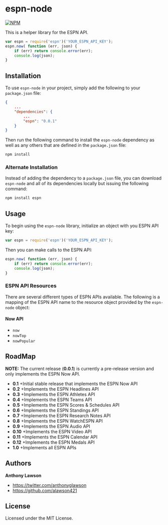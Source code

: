 # espn-node

[![NPM](https://nodei.co/npm/espn.png?downloads=true&stars=true)](https://nodei.co/npm/espn/)

This is a helper library for the ESPN API.

```javascript
var espn = require('espn')('YOUR_ESPN_API_KEY');
espn.now( function (err, json) {
    if (err) return console.error(err);
    console.log(json);
}
```

## Installation

To use `espn-node` in your project, simply add the following to your `package.json` file:

```json
{
    ...
    "dependencies": {
        ...
        "espn": "0.0.1"
    }
}
```

Then run the following command to install the `espn-node` dependency as well as any others that are defined in the
`package.json` file:

```bash
npm install
```

### Alternate Installation

Instead of adding the dependency to a `package.json` file, you can download `espn-node` and all of its dependencies
locally but issuing the following command:

```bash
npm install espn
```

## Usage

To begin using the `espn-node` library, initialize an object with you ESPN API key:

```javascript
var espn = require('espn')('YOUR_ESPN_API_KEY');
```

Then you can make calls to the ESPN API:

```javascript
espn.now( function (err, json) {
    if (err) return console.error(err);
    console.log(json);
}
```

### ESPN API Resources

There are several different types of ESPN APIs available. The following is a mapping of the ESPN API name to the
resource object provided by the `espn-node` object:

#### Now API

+ `now`
+ `nowTop`
+ `nowPopular`

## RoadMap

**NOTE:** The current release (**0.0.1**) is currently a pre-release version and only implements the ESPN Now API.

+ **0.1**
  +Initial stable release that implements the ESPN Now API
+ **0.2**
  +Implements the ESPN Headlines API
+ **0.3**
  +Implements the ESPN Athletes API
+ **0.4**
  +Implements the ESPN Teams API
+ **0.5**
  +Implements the ESPN Scores & Schedules API
+ **0.6**
  +Implements the ESPN Standings API
+ **0.7**
  +Implements the ESPN Research Notes API
+ **0.8**
  +Implements the ESPN WatchESPN API
+ **0.9**
  +Implements the ESPN Audio API
+ **0.10**
  +Implements the ESPN Video API
+ **0.11**
  +Implements the ESPN Calendar API
+ **0.12**
  +Implements the ESPN Medals API
+ **1.0**
  +Implements all ESPN APIs

## Authors

**Anthony Lawson**

+ <https://twitter.com/anthonyglawson>
+ <https://github.com/alawson421>

## License

Licensed under the MIT License.
